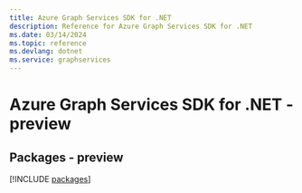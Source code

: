 ```yaml
---
title: Azure Graph Services SDK for .NET
description: Reference for Azure Graph Services SDK for .NET
ms.date: 03/14/2024
ms.topic: reference
ms.devlang: dotnet
ms.service: graphservices
---
```

# Azure Graph Services SDK for .NET - preview
## Packages - preview
[!INCLUDE [packages](graph-services-index.md)]